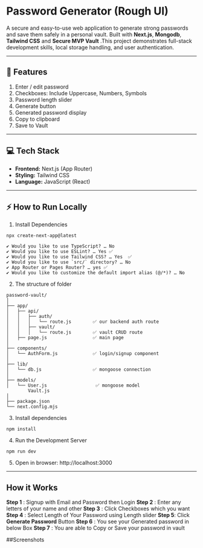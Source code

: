 # Password Generator (Rough UI)

A secure and easy-to-use web application to generate strong passwords and save them safely in a personal vault. Built with **Next.js**, **Mongodb**, **Tailwind CSS** and **Secure MVP Vault** .This project demonstrates full-stack development skills, local storage handling, and user authentication.


---

## 🚀 Features

1. Enter / edit password  
2. Checkboxes: Include Uppercase, Numbers, Symbols  
3. Password length slider  
4. Generate button  
5. Generated password display  
6. Copy to clipboard
7. Save to Vault 

---

## 💻 Tech Stack

- **Frontend:** Next.js (App Router)  
- **Styling:** Tailwind CSS  
- **Language:** JavaScript (React)


---

## ⚡ How to Run Locally

1. Install Dependencies
```
npx create-next-app@latest
```
```
✔ Would you like to use TypeScript? … No
✔ Would you like to use ESLint? … Yes ✅
✔ Would you like to use Tailwind CSS? … Yes  ✅
✔ Would you like to use `src/` directory? … No 
✔ App Router or Pages Router? … yes ✅
✔ Would you like to customize the default import alias (@/*)? … No
```

2. The structure of folder 

```
password-vault/
│
├── app/
│   ├── api/
│   │   ├── auth/
│   │   │   └── route.js        ✅ our backend auth route
│   │   ├── vault/
│   │   │   └── route.js        ✅ vault CRUD route
│   ├── page.js                 ✅ main page
│
├── components/
│   └── AuthForm.js             ✅ login/signup component
│
├── lib/
│   └── db.js                   ✅ mongoose connection
│
├── models/
│   └── User.js                  ✅ mongoose model
        Vault.js               
│
├── package.json
└── next.config.mjs
```


3. Install dependencies
```
npm install
```

4. Run the Development Server
```
npm run dev 
```

5. Open in browser: http://localhost:3000


---

## How it Works

**Step 1** : Signup with Email and Password then Login
**Step 2** : Enter any letters of your name and other 
**Step 3** : Click Checkboxes which you want
**Step 4** : Select Length of Your Password using Length slider
**Step 5**: Click **Generate Password** Button
**Step 6** : You see your Generated password in below Box
**Step 7** : You are able to Copy or Save your password in vault

##Screenshots 


